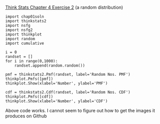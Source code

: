 [Think Stats Chapter 4 Exercise 2](http://greenteapress.com/thinkstats2/html/thinkstats2005.html#toc41) (a random distribution)

```
import chap01soln
import thinkstats2
import nsfg
import nsfg2
import thinkplot
import random
import cumulative

i = 0
randset = []
for i in range(0,1000):
    randset.append(random.random())

pmf = thinkstats2.Pmf(randset, label='Random Nos. PMF')
thinkplot.Pmfs([pmf])
thinkplot.Show(xlabel='Number', ylabel='PMF')

cdf = thinkstats2.Cdf(randset, label='Random Nos. CDF')
thinkplot.Pmfs([cdf])
thinkplot.Show(xlabel='Number', ylabel='CDF')
```

Above code works.  I cannot seem to figure out how to get the images it produces on 
Github
